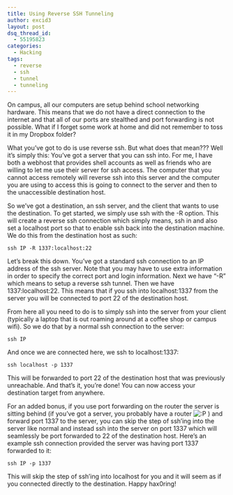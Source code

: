 ```yaml
---
title: Using Reverse SSH Tunneling
author: excid3
layout: post
dsq_thread_id:
  - 55195823
categories:
  - Hacking
tags:
  - reverse
  - ssh
  - tunnel
  - tunneling
---
```

On campus, all our computers are setup behind school networking hardware. This means that we do not have a direct connection to the internet and that all of our ports are stealthed and port forwarding is not possible. What if I forget some work at home and did not remember to toss it in my Dropbox folder?

What you’ve got to do is use reverse ssh. But what does that mean??? Well it’s simply this: You’ve got a server that you can ssh into. For me, I have both a webhost that provides shell accounts as well as friends who are willing to let me use their server for ssh access. The computer that you cannot access remotely will reverse ssh into this server and the computer you are using to access this is going to connect to the server and then to the unaccessible destination host.

So we’ve got a destination, an ssh server, and the client that wants to use the destination. To get started, we simply use ssh with the -R option. This will create a reverse ssh connection which simply means, ssh in and also set a localhost port so that to enable ssh back into the destination machine. We do this from the destination host as such:

`ssh IP -R 1337:localhost:22`

Let’s break this down. You’ve got a standard ssh connection to an IP address of the ssh server. Note that you may have to use extra information in order to specify the correct port and login information. Next we have “-R” which means to setup a reverse ssh tunnel. Then we have 1337:localhost:22. This means that if you ssh into localhost:1337 from the server you will be connected to port 22 of the destination host.

From here all you need to do is to simply ssh into the server from your client (typically a laptop that is out roaming around at a coffee shop or campus wifi). So we do that by a normal ssh connection to the server:

`ssh IP`

And once we are connected here, we ssh to localhost:1337:

`ssh localhost -p 1337`

This will be forwarded to port 22 of the destination host that was previously unreachable. And that’s it, you’re done! You can now access your destination target from anywhere.

For an added bonus, if you use port forwarding on the router the server is sitting behind (if you’ve got a server, you probably have a router ![:P][1] ) and forward port 1337 to the server, you can skip the step of ssh’ing into the server like normal and instead ssh into the server on port 1337 which will seamlessly be port forwarded to 22 of the destination host. Here’s an example ssh connection provided the server was having port 1337 forwarded to it:

`ssh IP -p 1337`

This will skip the step of ssh’ing into localhost for you and it will seem as if you connected directly to the destination. Happy hax0ring!

   [1]: http://excid3.com/blog/wp-includes/images/smilies/icon_razz.gif
